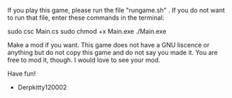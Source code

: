 If you play this game, please run the file "rungame.sh" . If you do not want to run that file, enter 
these commands in the terminal:

sudo csc Main.cs
sudo chmod +x Main.exe
./Main.exe

Make a mod if you want. This game does not have a GNU liscence or anything but do not copy this game and 
do not say you made it. You are free to mod it, though. I would love to see your mod.

Have fun!

 - Derpkitty120002